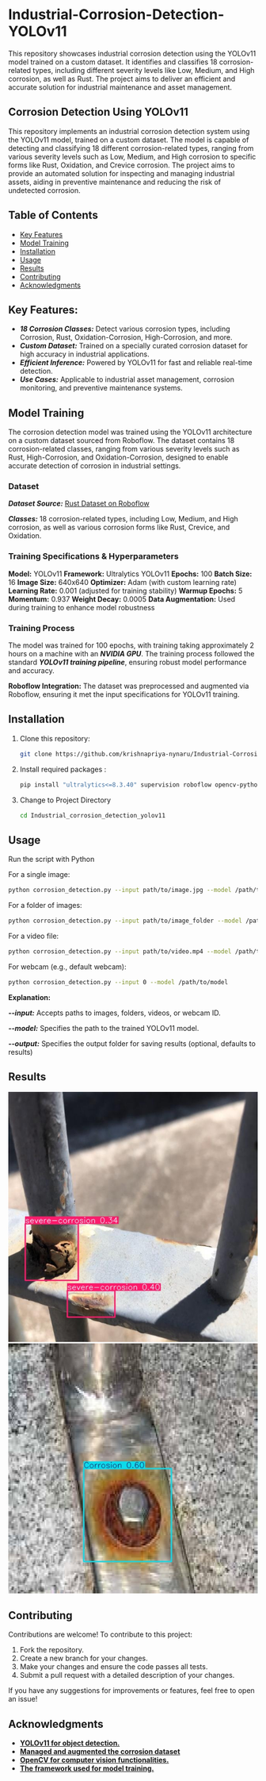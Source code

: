 # Industrial-Corrosion-Detection-YOLOv11
 This repository showcases industrial corrosion detection using the YOLOv11 model trained on a custom dataset. It identifies and classifies 18 corrosion-related types, including different severity levels like Low, Medium, and High corrosion, as well as Rust. The project aims to deliver an efficient and accurate solution for industrial maintenance and asset management.
## Corrosion Detection Using YOLOv11
This repository implements an industrial corrosion detection system using the YOLOv11 model, trained on a custom dataset. The model is capable of detecting and classifying 18 different corrosion-related types, ranging from various severity levels such as Low, Medium, and High corrosion to specific forms like Rust, Oxidation, and Crevice corrosion. The project aims to provide an automated solution for inspecting and managing industrial assets, aiding in preventive maintenance and reducing the risk of undetected corrosion.

## Table of Contents
- [Key Features](#key-features)
- [Model Training](#model-training)
- [Installation](#installation)
- [Usage](#usage)
- [Results](#results)
- [Contributing](#contributing)
- [Acknowledgments](#acknowledgments)

## Key Features:
- ***18 Corrosion Classes:*** Detect various corrosion types, including Corrosion, Rust, Oxidation-Corrosion, High-Corrosion, and more.
- ***Custom Dataset:*** Trained on a specially curated corrosion dataset for high accuracy in industrial applications.
- ***Efficient Inference:*** Powered by YOLOv11 for fast and reliable real-time detection.
- ***Use Cases:*** Applicable to industrial asset management, corrosion monitoring, and preventive maintenance systems.

## Model Training
The corrosion detection model was trained using the YOLOv11 architecture on a custom dataset sourced from Roboflow. The dataset contains 18 corrosion-related classes, ranging from various severity levels such as Rust, High-Corrosion, and Oxidation-Corrosion, designed to enable accurate detection of corrosion in industrial settings.

### Dataset
***Dataset Source:*** [Rust Dataset on Roboflow](https://universe.roboflow.com/rust-r6xzj/rust-dataset-uk2zn)

***Classes:*** 18 corrosion-related types, including Low, Medium, and High corrosion, as well as various corrosion forms like Rust, Crevice, and Oxidation.

### Training Specifications & Hyperparameters
**Model:** YOLOv11
**Framework:** Ultralytics YOLOv11
**Epochs:** 100
**Batch Size:** 16
**Image Size:** 640x640
**Optimizer:** Adam (with custom learning rate)
**Learning Rate:** 0.001 (adjusted for training stability)
**Warmup Epochs:** 5
**Momentum:** 0.937
**Weight Decay:** 0.0005
**Data Augmentation:** Used during training to enhance model robustness
### Training Process
The model was trained for 100 epochs, with training taking approximately 2 hours on a machine with an ***NVIDIA GPU***.
The training process followed the standard ***YOLOv11 training pipeline***, ensuring robust model performance and accuracy.

**Roboflow Integration:** The dataset was preprocessed and augmented via Roboflow, ensuring it met the input specifications for YOLOv11 training.

## Installation
1. Clone this repository:
   ```bash
   git clone https://github.com/krishnapriya-nynaru/Industrial-Corrosion-Detection-YOLOv11.git
2. Install required packages :
    ```bash
    pip install "ultralytics<=8.3.40" supervision roboflow opencv-python matplotlib
3. Change to Project Directory
    ```bash
    cd Industrial_corrosion_detection_yolov11

## Usage
Run the script with Python

For a single image:
```bash
python corrosion_detection.py --input path/to/image.jpg --model /path/to/model
```
For a folder of images:
```bash
python corrosion_detection.py --input path/to/image_folder --model /path/to/model
```
For a video file:
```bash
python corrosion_detection.py --input path/to/video.mp4 --model /path/to/model
```
For webcam (e.g., default webcam):
```bash
python corrosion_detection.py --input 0 --model /path/to/model
```
**Explanation:**

***--input:*** Accepts paths to images, folders, videos, or webcam ID.

***--model:*** Specifies the path to the trained YOLOv11 model.

***--output:*** Specifies the output folder for saving results (optional, defaults to results)

## Results

![alt text](https://github.com/krishnapriya-nynaru/Industrial-Corrosion-Detection-YOLOv11/blob/main/Industrial_corrosion_detection_yolov11/results/outputcorrosion_1.jpg?raw=true) 
![alt text](https://github.com/krishnapriya-nynaru/Industrial-Corrosion-Detection-YOLOv11/blob/main/Industrial_corrosion_detection_yolov11/results/outputcorrosion_7.jpg?raw=true) 
## Contributing
Contributions are welcome! To contribute to this project:

1. Fork the repository.
2. Create a new branch for your changes.
3. Make your changes and ensure the code passes all tests.
4. Submit a pull request with a detailed description of your changes.

If you have any suggestions for improvements or features, feel free to open an issue!

## Acknowledgments
- [**YOLOv11 for object detection.**](https://github.com/ultralytics/yolov11)
- [**Managed and augmented the corrosion dataset**](https://roboflow.com/)
- [**OpenCV for computer vision functionalities.**](https://opencv.org/)
- [**The framework used for model training.**](https://pytorch.org/)

